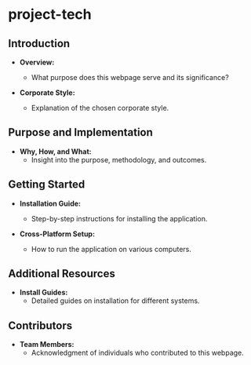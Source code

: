 # project-tech



## Introduction

- **Overview:**
  - What purpose does this webpage serve and its significance?

- **Corporate Style:**
  - Explanation of the chosen corporate style.
  
## Purpose and Implementation

- **Why, How, and What:**
  - Insight into the purpose, methodology, and outcomes.

## Getting Started

- **Installation Guide:**
  - Step-by-step instructions for installing the application.

- **Cross-Platform Setup:**
  - How to run the application on various computers.

## Additional Resources

- **Install Guides:**
  - Detailed guides on installation for different systems.

## Contributors

- **Team Members:**
  - Acknowledgment of individuals who contributed to this webpage.